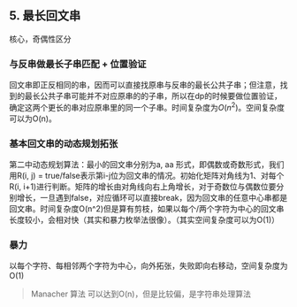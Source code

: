 ## 5. 最长回文串

核心，奇偶性区分

### 与反串做最长子串匹配 + 位置验证

回文串即正反相同的串，因而可以直接找原串与反串的最长公共子串；但注意，找到的最长公共子串可能并不对应原串的的子串，所以在dp的时候要做位置验证，确定这两个更长的串对应原串里的同一个子串。时间复杂度为$O(n^2)$。空间复杂度可以为O(n)。

### 基本回文串的动态规划拓张

第二中动态规划算法：最小的回文串分别为a, aa 形式，即偶数或奇数形式，我们用R(i, j) = true/false表示第i-j位为回文串的情况。初始化矩阵对角线为1、对每个R(i, i+1)进行判断。矩阵的增长由对角线向右上角增长，对于奇数位与偶数位要分别增长，一旦遇到false，对应循环可以直接break，因为回文串的任意中心串都是回文串。时间复杂度O(n^2)但是算有剪枝，如果以每个/两个字符为中心的回文串长度较小，会相对快（其实和暴力枚举法很像）。（其实空间复杂度可以为O(1)）

### 暴力

以每个字符、每相邻两个字符为中心，向外拓张，失败即向右移动，空间复杂度为O(1)

> Manacher 算法 可以达到O(n)，但是比较偏，是字符串处理算法